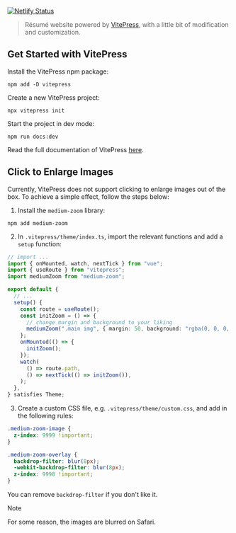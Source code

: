 [![Netlify Status](https://api.netlify.com/api/v1/badges/f5aaa59b-5afe-4de9-93b7-ad52e5324bd1/deploy-status)](https://app.netlify.com/sites/yinfenglu/deploys)

> Résumé website powered by [VitePress](https://github.com/vuejs/vitepress), with a little bit of modification and customization.

## Get Started with VitePress

Install the VitePress npm package:

```npm
npm add -D vitepress
```

Create a new VitePress project:

```npm
npx vitepress init
```

Start the project in dev mode:

```npm
npm run docs:dev
```

Read the full documentation of VitePress [here](https://vitepress.dev/).

## Click to Enlarge Images

Currently, VitePress does not support clicking to enlarge images out of the box. To achieve a simple effect, follow the steps below:

1. Install the `medium-zoom` library:

```npm
npm add medium-zoom
```

2. In `.vitepress/theme/index.ts`, import the relevant functions and add a `setup` function:

```typescript
// import ...
import { onMounted, watch, nextTick } from "vue";
import { useRoute } from "vitepress";
import mediumZoom from "medium-zoom";

export default {
  // ...
  setup() {
    const route = useRoute();
    const initZoom = () => {
      // change margin and background to your liking
      mediumZoom(".main img", { margin: 50, background: "rgba(0, 0, 0, 0.5)" });
    };
    onMounted(() => {
      initZoom();
    });
    watch(
      () => route.path,
      () => nextTick(() => initZoom()),
    );
  },
} satisfies Theme;
```

3. Create a custom CSS file, e.g. `.vitepress/theme/custom.css`, and add in the following rules:

```css
.medium-zoom-image {
  z-index: 9999 !important;
}

.medium-zoom-overlay {
  backdrop-filter: blur(8px);
  -webkit-backdrop-filter: blur(8px);
  z-index: 9998 !important;
}
```

You can remove `backdrop-filter` if you don't like it.

> [!NOTE]
> For some reason, the images are blurred on Safari.

